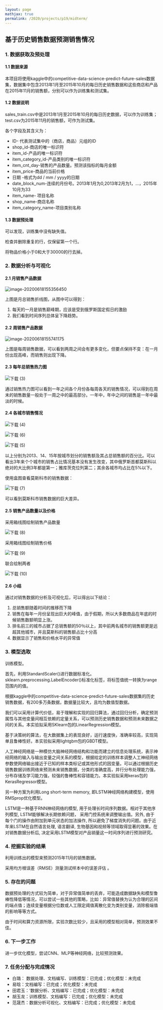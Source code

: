 ```yaml
---
layout: page
mathjax: true
permalink: /2020/projects/p19/midterm/
---
```


## 基于历史销售数据预测销售情况

### 1. 数据获取及预处理

#### 1.1 数据来源

本项目将使用kaggle中的competitive-data-science-predict-future-sales数据集，数据集中包含2013年1月至2015年10月的每日历史销售数据和这些商店和产品在2015年11月的销售额，分别可以作为训练集和测试集。

#### 1.2 数据说明

sales_train.csv中是2013年1月至2015年10月的每日历史数据，可以作为训练集；test.csv为2015年11月的销售额，可作为测试集。

各个字段及其含义为：

* ID- 代表测试集中的（商店，商品）元组的ID
* shop_id-商店的唯一标识符
* item_id-产品的唯一标识符
* item_category_id-产品类别的唯一标识符
* item_cnt_day-销售的产品数量。预测该指标的每月金额
* item_price-商品的当前价格
* 日期 -格式为dd / mm / yyyy的日期
* date_block_num-连续的月份号。2013年1月为0,2013年2月为1，...，2015年10月为33
* item_name- 项目名称
* shop_name-商店名称
* item_category_name-项目类别名称

#### 1.3 数据预处理

可以发现，训练集中没有缺失值。

检查并删除重复的行，仅保留第一个行。

将物品价格小于0和大于30000的行去掉。

### 2. 数据分析与可视化

#### 2.1 月销售产品数据

![image-20200618155356450](images-mid/20200618155356.png)

上图是月总销售折线图，从图中可以得到：

1. 每天的一月是销售巅峰期，应该是受到俄罗斯国定假日的激励
2. 我们看到时间序列总体呈下降趋势。

#### 2.2 周销售产品数据

![image-20200618155741175](images-mid/20200618155741.png)

上图是每周销售数据，可以看到两周之间会有更多变化，但要点保持不变：在一月份出现高峰，而销售则出现下降。

#### 2.3 每年总销售热力图

![下载 (3)](images-mid/20200618161551.png)

通过销售热力图可以看到一年之间各个月份各每周各天的销售情况，可以得到在周末的销售数量一般处于一周之中的最高部分。一年中，年中之间的销售是一年中最淡的时候。

#### 2.4 各城市销售情况

![下载 (4)](images-mid/20200618162740.png)

![下载 (6)](images-mid/20200618162912.png)

![下载 (5)](images-mid/20200618162920.png)

以上分别为2013、14、15年按城市划分的销售额及其占总销售额的百分比。可以看出3年来个个城市的销售占比情况基本没有发生改变，其中俄罗斯首都莫斯科以绝对的大比例3年都是第一；雅库茨克位列第二；其余各城市均占比在5%以下。

使用盒图查看莫斯科市的销售数据：

![下载 (7)](images-mid/20200618164609.png)

可以看到莫斯科市销售数据的巨大差异。

#### 2.5 销售产品数量以及价格

采用箱线图绘制销售产品数量

![下载 (8)](images-mid/20200618165928.png)

采用箱线图绘制销售价格

![下载 (9)](images-mid/20200618170248.png)

联合绘制两者

![下载 (10)](images-mid/20200618170414.png)
#### 2.6 小结

通过对销售数据的分析及可视化后，可以得出以下结论：
1. 总销售额随着时间的推移而下降
2. 销售在每年一月份呈现出巨大的峰值，由于假期，所以大多数商品在年底的时候销售数额明显上涨。
3. 排名前三的城市占据了总销售额的50％以上，其中前两名城市的销售额更是远超其他城市，并且莫斯科的销售额占比十分高
4. 数据显示了销售和价格水平的异常值

### 3. 模型选取

训练模型。

首先，利用StandardScaler()进行数据标准化。sklearn.preprocessing.LabelEncoder()标准化标签，将标签值统一转换为range范围内的值。

根据kaggle中的competitive-data-science-predict-future-sales数据集的历史销售数据，有200多万条数据，数据量比较大，且均为数值型数据。  ​  

我们可以采用计算代价低，易于理解和实现的回归算法，通过回归分析，确定预测属性与其他变量间相互依赖的定量关系，可以预测历史销售数据和预测未来数据之间的关系。本实验拟采用SKlearn包的LinearRegression模型。  ​  

基于决策树的算法，在大数据集上的表现良好，运行速度快，准确率较高，实现简单且鲁棒性好。本实验拟采用lightgbm包的GBDT模型。  ​  

人工神经网络是一种模仿大脑神经网络结构和功能而建立的信息处理系统，表示神经网络的输入与输出变量之间关系的模型，根据给定的训练样本调整人工神经网络参数使网络输出接近于已知的样本类标记或其他形式的因变量。可以通过根据历史销售数据训练网络来预测未来销售数据，分类的准确度高，并行分布处理能力强，分布存储及学习能力强，较强的鲁棒性和容错能力。本实验拟采用keras包的KerasRegressor模型。

另一种方案为利用Long short-term memory, 即LSTM神经网络构建模型，使用RMSprop优化模型。

LSTM是一种基于RNN神经网络的模型, 用于处理长时间序列数据。相对于其他序列模型, LSTM能够解决长期依赖问题， 采用门控系统来调整输出值。另外, 由于每个门的操作由附加到单元状态的加法操作, 所以避免了梯度消失的问题。由于近年来LSTM在自然语言处理, 语言翻译, 生物基因和视频等领域取得显著的效果。在对销售数据分析后, 决定采用LSTM模型对产品销量这一时间序列进行预测研究。

### 4. 挖掘实验的结果

利用训练出的模型来预测2015年11月的销售数据。

采用均方根误差（RMSE）测量测试样本中的误差评估 。

### 5. 存在的问题

数据预处理的方式较为简单，对于异常值简单的丢弃，可能造成数据缺失和模型鲁棒性降低等情况，可以尝试一些其他的策略，比如：异常值替换为认为合理的区间的端点值；连续变量根据分位数或人工限定阈值离散化变为类别变量，消除极端值的影响等等方式。

由于时间和算力资源所限，实验次数比较少，且采用的模型相对简单，预测效果不佳。

### 6. 下一步工作

进一步优化模型，尝试CNN、MLP等神经网络，比较预测效果。

### 7. 任务分配与完成情况

* 白璐： 数据处理、文档编写、训练模型：已完成；优化模型：未完成
* 易晗：文档编写：已完成；优化模型：未完成
* 田君玉：‘数据分析、文档编写：已完成；优化模型：未完成
* 胡玉龙：训练模型、文档编写：已完成；优化模型：未完成
* 范晟杰：数据分析可视化、文档编写：已完成；优化模型：未完成 